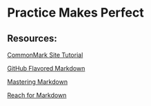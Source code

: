 # Practice Makes Perfect

## Resources:

[CommonMark Site Tutorial](http://commonmark.org/)

[GitHub Flavored Markdown](https://github.github.com/gfm/)

[Mastering Markdown](https://guides.github.com/features/mastering-markdown/)

[Reach for Markdown](https://blog.jez.io/reach-for-markdown/)
